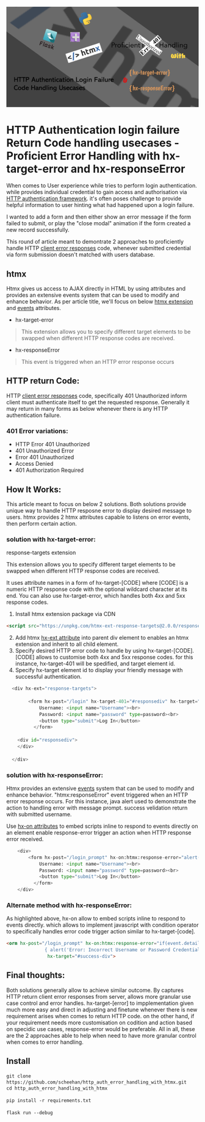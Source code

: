 ![image](images/1.png)

# HTTP Authentication login failure Return Code handling usecases - Proficient Error Handling with hx-target-error and hx-responseError

When comes to User experience while tries to perform login authentication. while provides individual credential to gain access and authorisation via [HTTP authentication framework][4]. 
it's often poses challenge to provide helpful information to user hinting what had happened upon a login failure.

I wanted to add a form and then either show an error message if the form failed to submit, or play the "close modal" animation if the form created a new record successfully.

This round of article meant to demontrate 2 approaches to proficiently handle HTTP [client error responses][5] code, whenever submitted credential via form submission doesn't matched with users database.

## htmx 

Htmx gives us access to AJAX directly in HTML by using attributes and provides an extensive events system that can be used to modify and enhance behavior. As per article title, we'll focus on below [htmx extension][2] and [events][3] attributes.

- hx-target-error
> This extension allows you to specify different target elements to be swapped when different HTTP response codes are received.
- hx-responseError
> This event is triggered when an HTTP error response occurs

## HTTP return Code: 

HTTP [client error responses][5] code, specifically 401 Unauthorized inform client must authenticate itself to get the requested response. Generally it may return in many forms as below whenever there is any HTTP authentication failure.

### 401 Error variations:
- HTTP Error 401 Unauthorized
- 401 Unauthorized Error
- Error 401 Unauthorized
- Access Denied
- 401 Authorization Required

## How It Works:

This article meant to focus on below 2 solutions. Both solutions provide unique way to handle HTTP resposne error to display desired message to users. 
htmx provides 2 htmx attributes capable to listens on error events, then perform certain action.


### solution with hx-target-error:

response-targets extension

This extension allows you to specify different target elements to be swapped when different HTTP response codes are received.

It uses attribute names in a form of hx-target-[CODE] where [CODE] is a numeric HTTP response code with the optional wildcard character at its end. You can also use hx-target-error, which handles both 4xx and 5xx response codes.

1. Install htmx extension package via CDN 

```html
<script src="https://unpkg.com/htmx-ext-response-targets@2.0.0/response-targets.js"></script>
```

2. Add htmx [hx-ext attribute][1] into parent div element to enables an htmx extension and inherit to all child element.
3. Specify desired HTTP error code to handle by using hx-target-[CODE]. [CODE] allows to customise both 4xx and 5xx response codes. for this instance, hx-target-401 will be spedified, and target element id.
4. Specify hx-target element id to display your friendly message with successful authentication.

```python
  <div hx-ext="response-targets">

        <form hx-post="/login" hx-target-401="#responsediv" hx-target="div#responsediv">
            Username: <input name="Username"><br>
            Password: <input name="password" type=password><br>
            <button type="submit">Log In</button>
          </form>

    <div id="responsediv">
    </div>

  </div>
```

### solution with hx-responseError:

Htmx provides an extensive [events][3] system that can be used to modify and enhance behavior. "htmx:responseError" event triggered when an HTTP error response occurs. For this instance, java alert used to demonstrate the action to handling error with message prompt. success velidation return with submitted username.

Use [hx-on attributes][6] to embed scripts inline to respond to events directly on an element enable response-error trigger an action when HTTP response error received. 

```python
    <div>
        <form hx-post="/login_prompt" hx-on:htmx:response-error="alert('Incorrect Username or Password Credential')" hx-target="#success-div">
            Username: <input name="Username"><br>
            Password: <input name="password" type=password><br>
            <button type="submit">Log In</button>
          </form>
    </div>
```

### Alternate method with hx-responseError:

As highlighted above, hx-on allow to embed scripts inline to respond to events directly. which allows to implement javascript with condition operator to specifically handles error code trigger action similar to hx-target-[code].


```html
<orm hx-post="/login_prompt" hx-on:htmx:response-error="if(event.detail.xhr.status == 401)
              { alert('Error: Incorrect Username or Password Credential') }"
               hx-target="#success-div"> 
```

## Final thoughts:

Both solutions generally allow to achieve similar outcome. 
By captures HTTP return client error responses from server, allows more granular use case control and error handles. 
hx-target-[error] to impplementation given much more easy and direct in adjusting and finetune whenever there is new requirement arises when comes to return HTTP code. on the other hand, if your requirement needs more customisation on codition and action based on specidic use cases,  response-error would be preferable. All in all, these are the 2 approaches able to help when need to have more granular control when comes to error handling.

## Install

```
git clone https://github.com/scheehan/http_auth_error_handling_with_htmx.git
cd http_auth_error_handling_with_htmx

pip install -r requirements.txt

flask run --debug
```



[1]: https://htmx.org/attributes/hx-ext/
[2]: https://extensions.htmx.org/
[3]: https://htmx.org/events/#htmx:responseError
[4]: https://developer.mozilla.org/en-US/docs/Web/HTTP/Authentication
[5]: https://developer.mozilla.org/en-US/docs/Web/HTTP/Status#client_error_responses
[6]: https://htmx.org/attributes/hx-on/